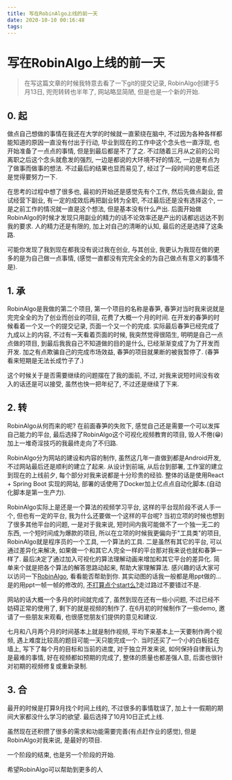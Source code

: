 ```yaml
---
title: 写在RobinAlgo上线的前一天
date: 2020-10-10 00:16:48
tags:
---
```

# 写在RobinAlgo上线的前一天

> 在写这篇文章的时候我特意去看了一下git的提交记录, RobinAlgo创建于5月13日, 兜兜转转也半年了, 网站略显简陋, 但是也是一个新的开始.

<!-- more -->

## 0. 起

做点自己想做的事情在我还在大学的时候就一直萦绕在脑中, 不过因为各种各样都能知道的原因一直没有付出于行动, 毕业到现在的工作中这个念头也一直浮现, 也开始准备了一点点的事情, 但是到最后都是不了了之. 不过随着三月从之前的公司离职之后这个念头就愈发的强烈, 一边是都说的大环境不好的情况, 一边是有点为了做事而做事的想法. 不过最后的结果也显而易见了, 经过了一段时间的思考后还是觉得要努力一下. 

在思考的过程中想了很多也, 最初的开始还是感觉先有个工作, 然后先做点副业, 尝试经营下副业, 有一定的成效后再把副业转为全职, 不过最后还是没有选择这个, 一是之前工作的情况就一直是这个想法, 但是基本没有什么产出. 后面开始做RobinAlgo的时候才发现只用副业的精力的话不论效率还是产出的话都远远达不到我的要求. 人的精力还是有限的, 加上对自己的清晰的认知, 最后的还是选择了这条路. 


可能你发现了我到现在都我没有说过我在创业, 与其创业, 我更认为我现在做的更多的是为自己做一点事情, (感觉一直都没有完完全全的为自己做点有意义的事情不是).

## 1. 承
RobinAlgo是我做的第二个项目, 第一个项目的名称是春笋, 春笋对当时我来说就是完完全全的为了创业而创业的项目, 花费了大概一个月的时间. 在开发的春笋的时候看着一个又一个的提交记录, 页面一个又一个的完成. 实际最后春笋已经完成了九成以上的内容, 不过有一天看着页面的时候, 我突然觉得很陌生, 明明是自己一点点做的项目, 到最后我我自己不知道做的目的是什么, 已经渐渐变成了为了开发而开发. 加之有点欺骗自己的完成市场效益, 春笋的项目就果断的被我暂停了. (春笋看来短期是无法长成竹子了.)

这个时候关于是否需要继续的问题摆在了我的面前, 不过, 对我来说短时间没有收入的话还是可以接受, 虽然也快一把年纪了, 不过还是继续了下来.

## 2. 转
RobinAlgo从何而来的呢? 在前面春笋的失败下, 感觉自己还是需要一个可以发挥自己能力的平台, 最后选择了RobinAlgo这个可视化视频教育的项目, 毁人不倦(😁)加上一堆奇淫技巧的我最终走向了不归路.

RobinAlgo分为网站的建设和内容的制作, 虽然这几年一直做到都是Android开发, 不过网站最后还是顺利的建立了起来. 从设计到前端, 从后台到部署, 工作室的建立到现在的上线前夕, 每个部分对我来说都是十分珍贵的经验. 整体的话是使用React + Spring Boot 实现的网站, 部署的话使用了Docker加上亿点点自动化脚本.(自动化脚本是第一生产力).

RobinAlgo实际上是还是一个算法的视频学习平台, 这样的平台现阶段不说人手一个, 但也有一定的平台, 我为什么还要做一个这样的平台呢? 当初立项的时候也想到了很多其他平台的问题, 一是对于我来说, 短时间内我可能做不了一个独一无二的东西, 一个短时间成为爆款的项目, 所以在立项的时候我更偏向于"工具类"的项目, RobinAlgo就是程序员的一个工具, 一个算法的工具. 二是虽然有其它的平台, 可以通过差异化来解决, 如果做一个和其它人完全一样的平台那对我来说也就和春笋一样了. 最后决定了通过加入可视化的算法理解动画来增加和其它平台的差异化. 简单来个就是把各个算法的解答思路动起来, 帮助大家理解算法. 感兴趣的话大家可以访问一下[RobinAlgo](https://robinalgo.com/welcome), 看看能否帮助到你. 其实动图的话我一般都是用ppt做的... 是的用ppt一帧一帧的修改的, [不打算点个start么?](https://github.com/clwater/LeetCodeAllAnimation)走过路过不要错过不是. 


网站的话大概一个多月的时间就完成了, 虽然到现在还有一些小问题, 不过已经不妨碍正常的使用了, 剩下的就是视频的制作了. 在6月初的时候制作了一些demo, 邀请了一些朋友来观看, 也很感觉朋友们提供的意见和建议. 

七月和八月两个月的时间基本上就是制作视频, 平均下来基本上一天要制作两个视频, 遇上难度比较高的题目可能一天只能完成一个. 当时还买了一个小的白板挂在墙上, 写下了每个月的目标和当前的进度, 对于独立开发来说, 如何保持自律我认为是最难的事情, 好在视频都如预期的完成了, 整体的质量也都差强人意, 后面也很针对初期的视频修复或重新录制.


## 3. 合

最开的时候是打算9月找个时间上线的, 不过很多的事情耽误了, 加上十一假期的期间大家都没什么学习的欲望. 最后选择了10月10日正式上线. 

虽然现在还积攒了很多的需求和功能需要完善(有点赶作业的感觉), 但是RobinAlgo对我来说, 是最好的项目.

一个阶段的结束, 也是另一个阶段的开始.

希望RobinAlgo可以帮助到更多的人

